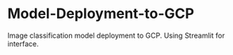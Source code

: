 # Model-Deployment-to-GCP
Image classification model deployment to GCP. Using Streamlit for interface.
